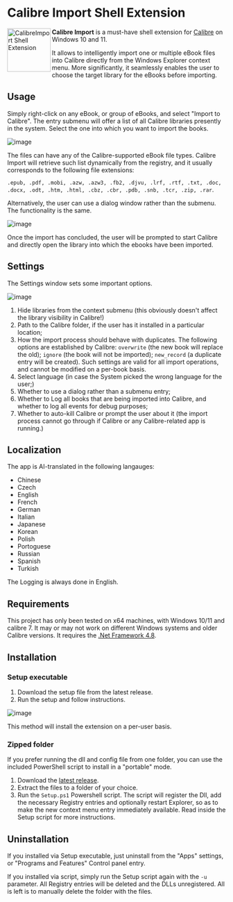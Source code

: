 # Calibre Import Shell Extension

<img src="https://github.com/user-attachments/assets/89775627-822b-4d0e-baa1-615cd5598dc7" alt="CalibreImport Shell Extension" title="Download Calibre" align="left" style="height:100px" />

**Calibre Import** is a must-have shell extension for [Calibre](https://github.com/kovidgoyal/calibre "Calibre Github repository") on Windows 10 and 11. 

It allows to intelligently import one or multiple eBook files into Calibre directly from the Windows Explorer context menu. More significantly, it seamlessly enables the user to choose the target library for the eBooks before importing. 


## Usage
Simply right-click on any eBook, or group of eBooks, and select "Import to Calibre".  The entry submenu will offer a list of all Calibre libraries presently in the system. Select the one into which you want to import the books.

![image](https://github.com/user-attachments/assets/ecfdf0b3-12b1-4ed7-bf86-12003f958bb0)

The files can have any of the Calibre-supported eBook file types. Calibre Import will retrieve such list dynamically from the registry, and it usually corresponds to the following file extensions: 

`.epub, .pdf, .mobi, .azw, .azw3, .fb2, .djvu, .lrf, .rtf, .txt, .doc, .docx, .odt, .htm, .html, .cbz, .cbr, .pdb, .snb, .tcr, .zip, .rar`.

Alternatively, the user can use a dialog window rather than the submenu. The functionality is the same.

![image](https://github.com/user-attachments/assets/1598cf4a-f025-428a-806f-ed44d40578f2)

Once the import has concluded, the user will be prompted to start Calibre and directly open the library into which the ebooks have been imported.

## Settings
The Settings window sets some important options.

![image](https://github.com/user-attachments/assets/43552140-d9c9-491b-bc61-0b0b1a1ab3bd)

1) Hide libraries from the context submenu (this obviously doesn't affect the library visibility in Calibre!)
2) Path to the Calibre folder, if the user has it installed in a particular location;
3) How the import process should behave with duplicates. The following options are established by Calibre: `overwrite` (the new book will replace the old); `ignore` (the book will not be imported); `new_record` (a duplicate entry will be created). Such settings are valid for all import operations, and cannot be modified on a per-book basis.
4) Select language (in case the System picked the wrong language for the user;)
5) Whether to use a dialog rather than a submenu entry;
6) Whether to Log all books that are being imported into Calibre, and whether to log all events for debug purposes;
7) Whether to auto-kill Calibre or prompt the user about it (the import process cannot go through if Calibre or any Calibre-related app is running.)

## Localization
The app is AI-translated in the following langauges:
  * Chinese
  * Czech
  * English
  * French
  * German
  * Italian
  * Japanese
  * Korean
  * Polish
  * Portoguese
  * Russian
  * Spanish
  * Turkish

The Logging is always done in English.

## Requirements
This project has only been tested on x64 machines, with Windows 10/11 and calibre 7. It may or may not work on different Windows systems and older Calibre versions. It requires the [.Net Framework 4.8](https://dotnet.microsoft.com/en-us/download/dotnet-framework/net48).

## Installation
 ### Setup executable
 1) Download the setup file from the latest release.
 2) Run the setup and follow instructions.

 ![image](https://github.com/user-attachments/assets/66c95ed0-48ac-4e8e-b0f4-36f3167c1f30)

 This method will install the extension on a per-user basis.

 ### Zipped folder
 If you prefer running the dll and config file from one folder, you can use the included PowerShell script to install in a "portable" mode. 

 1) Download the [latest release](https://github.com/unalignedcoder/CalibreImportShellExtension/releases).
 2) Extract the files to a folder of your choice.
 3) Run the `Setup.ps1` Powershell script. The script will register the Dll, add the necessary Registry entries and optionally restart Explorer, so as to make the new context menu entry immediately available. Read inside the Setup script for more instructions.

## Uninstallation
If you installed via Setup executable, just uninstall from the "Apps" settings, or "Programs and Features" Control panel entry.

If you installed via script, simply run the Setup script again with the `-u` parameter. 
All Registry entries will be deleted and the DLLs unregistered. All is left is to manually delete the folder with the files.


